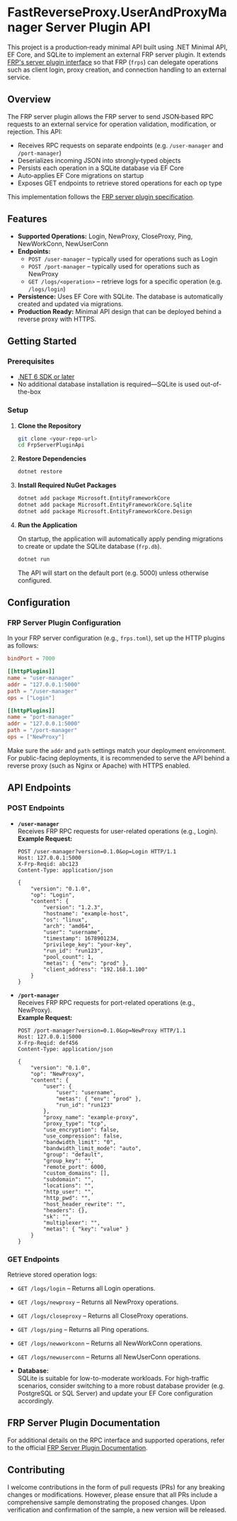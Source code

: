 ﻿# FastReverseProxy.UserAndProxyManager Server Plugin API

This project is a production‑ready minimal API built using .NET Minimal API, EF Core, and SQLite to implement an external FRP server plugin. It extends [FRP's server plugin interface](https://github.com/fatedier/frp/blob/dev/doc/server_plugin.md) so that FRP (`frps`) can delegate operations such as client login, proxy creation, and connection handling to an external service.

## Overview

The FRP server plugin allows the FRP server to send JSON‑based RPC requests to an external service for operation validation, modification, or rejection. This API:
- Receives RPC requests on separate endpoints (e.g. `/user-manager` and `/port-manager`)
- Deserializes incoming JSON into strongly‑typed objects
- Persists each operation in a SQLite database via EF Core
- Auto‑applies EF Core migrations on startup
- Exposes GET endpoints to retrieve stored operations for each op type

This implementation follows the [FRP server plugin specification](https://github.com/fatedier/frp/blob/dev/doc/server_plugin.md).

## Features

- **Supported Operations:** Login, NewProxy, CloseProxy, Ping, NewWorkConn, NewUserConn
- **Endpoints:**  
  - `POST /user-manager` – typically used for operations such as Login  
  - `POST /port-manager` – typically used for operations such as NewProxy  
  - `GET /logs/<operation>` – retrieve logs for a specific operation (e.g. `/logs/login`)
- **Persistence:** Uses EF Core with SQLite. The database is automatically created and updated via migrations.
- **Production Ready:** Minimal API design that can be deployed behind a reverse proxy with HTTPS.

## Getting Started

### Prerequisites

- [.NET 6 SDK or later](https://dotnet.microsoft.com/download)
- No additional database installation is required—SQLite is used out-of-the-box

### Setup

1. **Clone the Repository**

   ```bash
   git clone <your-repo-url>
   cd FrpServerPluginApi
   ```

2. **Restore Dependencies**

   ```bash
   dotnet restore
   ```

3. **Install Required NuGet Packages**

   ```bash
   dotnet add package Microsoft.EntityFrameworkCore
   dotnet add package Microsoft.EntityFrameworkCore.Sqlite
   dotnet add package Microsoft.EntityFrameworkCore.Design
   ```

4. **Run the Application**

   On startup, the application will automatically apply pending migrations to create or update the SQLite database (`frp.db`).

   ```bash
   dotnet run
   ```

   The API will start on the default port (e.g. 5000) unless otherwise configured.

## Configuration

### FRP Server Plugin Configuration

In your FRP server configuration (e.g., `frps.toml`), set up the HTTP plugins as follows:

```toml
bindPort = 7000

[[httpPlugins]]
name = "user-manager"
addr = "127.0.0.1:5000"
path = "/user-manager"
ops = ["Login"]

[[httpPlugins]]
name = "port-manager"
addr = "127.0.0.1:5000"
path = "/port-manager"
ops = ["NewProxy"]
```

Make sure the `addr` and `path` settings match your deployment environment. For public-facing deployments, it is recommended to serve the API behind a reverse proxy (such as Nginx or Apache) with HTTPS enabled.

## API Endpoints

### POST Endpoints

- **`/user-manager`**  
  Receives FRP RPC requests for user-related operations (e.g., Login).  
  **Example Request:**

  ```http
  POST /user-manager?version=0.1.0&op=Login HTTP/1.1
  Host: 127.0.0.1:5000
  X-Frp-Reqid: abc123
  Content-Type: application/json

  {
      "version": "0.1.0",
      "op": "Login",
      "content": {
          "version": "1.2.3",
          "hostname": "example-host",
          "os": "linux",
          "arch": "amd64",
          "user": "username",
          "timestamp": 1678901234,
          "privilege_key": "your-key",
          "run_id": "run123",
          "pool_count": 1,
          "metas": { "env": "prod" },
          "client_address": "192.168.1.100"
      }
  }
  ```

- **`/port-manager`**  
  Receives FRP RPC requests for port-related operations (e.g., NewProxy).  
  **Example Request:**

  ```http
  POST /port-manager?version=0.1.0&op=NewProxy HTTP/1.1
  Host: 127.0.0.1:5000
  X-Frp-Reqid: def456
  Content-Type: application/json

  {
      "version": "0.1.0",
      "op": "NewProxy",
      "content": {
          "user": {
              "user": "username",
              "metas": { "env": "prod" },
              "run_id": "run123"
          },
          "proxy_name": "example-proxy",
          "proxy_type": "tcp",
          "use_encryption": false,
          "use_compression": false,
          "bandwidth_limit": "0",
          "bandwidth_limit_mode": "auto",
          "group": "default",
          "group_key": "",
          "remote_port": 6000,
          "custom_domains": [],
          "subdomain": "",
          "locations": "",
          "http_user": "",
          "http_pwd": "",
          "host_header_rewrite": "",
          "headers": {},
          "sk": "",
          "multiplexer": "",
          "metas": { "key": "value" }
      }
  }
  ```

### GET Endpoints

Retrieve stored operation logs:

- `GET /logs/login` – Returns all Login operations.
- `GET /logs/newproxy` – Returns all NewProxy operations.
- `GET /logs/closeproxy` – Returns all CloseProxy operations.
- `GET /logs/ping` – Returns all Ping operations.
- `GET /logs/newworkconn` – Returns all NewWorkConn operations.
- `GET /logs/newuserconn` – Returns all NewUserConn operations.

- **Database:**  
  SQLite is suitable for low-to-moderate workloads. For high-traffic scenarios, consider switching to a more robust database provider (e.g. PostgreSQL or SQL Server) and update your EF Core configuration accordingly.

## FRP Server Plugin Documentation

For additional details on the RPC interface and supported operations, refer to the official [FRP Server Plugin Documentation](https://github.com/fatedier/frp/blob/dev/doc/server_plugin.md).

## Contributing

I welcome contributions in the form of pull requests (PRs) for any breaking changes or modifications. However, please ensure that all PRs include a comprehensive sample demonstrating the proposed changes. Upon verification and confirmation of the sample, a new version will be released.
